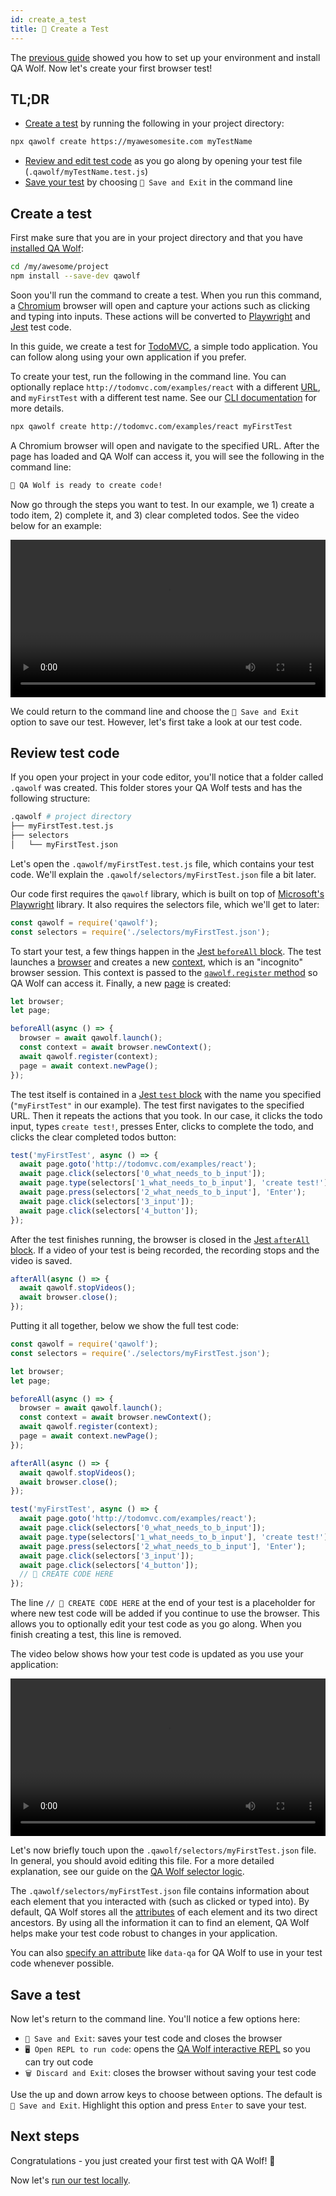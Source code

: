 ```yaml
---
id: create_a_test
title: 🎨 Create a Test
---
```


The [previous guide](install) showed you how to set up your environment and install QA Wolf. Now let's create your first browser test!

## TL;DR

- [Create a test](#create-a-test) by running the following in your project directory:

```bash
npx qawolf create https://myawesomesite.com myTestName
```

- [Review and edit test code](#review-test-code) as you go along by opening your test file (`.qawolf/myTestName.test.js`)
- [Save your test](#save-a-test) by choosing `💾 Save and Exit` in the command line

## Create a test

First make sure that you are in your project directory and that you have [installed QA Wolf](install):

```bash
cd /my/awesome/project
npm install --save-dev qawolf
```

Soon you'll run the command to create a test. When you run this command, a [Chromium](https://www.chromium.org/Home) browser will open and capture your actions such as clicking and typing into inputs. These actions will be converted to [Playwright](https://github.com/microsoft/playwright) and [Jest](https://jestjs.io/) test code.

In this guide, we create a test for [TodoMVC](http://todomvc.com/examples/react), a simple todo application. You can follow along using your own application if you prefer.

To create your test, run the following in the command line. You can optionally replace `http://todomvc.com/examples/react` with a different [URL](https://developer.mozilla.org/en-US/docs/Web/API/URL), and `myFirstTest` with a different test name. See our [CLI documentation](api/cli#npx-qawolf-create-url-name) for more details.

```bash
npx qawolf create http://todomvc.com/examples/react myFirstTest
```

A Chromium browser will open and navigate to the specified URL. After the page has loaded and QA Wolf can access it, you will see the following in the command line:

```bash
🐺 QA Wolf is ready to create code!
```

Now go through the steps you want to test. In our example, we 1) create a todo item, 2) complete it, and 3) clear completed todos. See the video below for an example:

<video controls title="create your first test" width="100%">
  <source
    src="https://storage.googleapis.com/docs.qawolf.com/guides/create_a_test.mp4"
    type="video/mp4"
  />
</video>

We could return to the command line and choose the `💾 Save and Exit` option to save our test. However, let's first take a look at our test code.

## Review test code

If you open your project in your code editor, you'll notice that a folder called `.qawolf` was created. This folder stores your QA Wolf tests and has the following structure:

```bash
.qawolf # project directory
├── myFirstTest.test.js
├── selectors
│   └── myFirstTest.json
```

Let's open the `.qawolf/myFirstTest.test.js` file, which contains your test code. We'll explain the `.qawolf/selectors/myFirstTest.json` file a bit later.

Our code first requires the `qawolf` library, which is built on top of [Microsoft's Playwright](https://github.com/microsoft/playwright) library. It also requires the selectors file, which we'll get to later:

```js
const qawolf = require('qawolf');
const selectors = require('./selectors/myFirstTest.json');
```

To start your test, a few things happen in the [Jest `beforeAll` block](https://jestjs.io/docs/en/api#beforeallfn-timeout). The test launches a [browser](https://github.com/microsoft/playwright/blob/master/docs/api.md#class-browser) and creates a new [context](https://github.com/microsoft/playwright/blob/master/docs/api.md#class-browsercontext), which is an "incognito" browser session. This context is passed to the [`qawolf.register` method](api/qawolf/register) so QA Wolf can access it. Finally, a new [page](https://github.com/microsoft/playwright/blob/master/docs/api.md#class-page) is created:

```js
let browser;
let page;

beforeAll(async () => {
  browser = await qawolf.launch();
  const context = await browser.newContext();
  await qawolf.register(context);
  page = await context.newPage();
});
```

The test itself is contained in a [Jest `test` block](https://jestjs.io/docs/en/api#testname-fn-timeout) with the name you specified (`"myFirstTest"` in our example). The test first navigates to the specified URL. Then it repeats the actions that you took. In our case, it clicks the todo input, types `create test!`, presses Enter, clicks to complete the todo, and clicks the clear completed todos button:

```js
test('myFirstTest', async () => {
  await page.goto('http://todomvc.com/examples/react');
  await page.click(selectors['0_what_needs_to_b_input']);
  await page.type(selectors['1_what_needs_to_b_input'], 'create test!');
  await page.press(selectors['2_what_needs_to_b_input'], 'Enter');
  await page.click(selectors['3_input']);
  await page.click(selectors['4_button']);
});
```

After the test finishes running, the browser is closed in the [Jest `afterAll` block](https://jestjs.io/docs/en/api#afterallfn-timeout). If a video of your test is being recorded, the recording stops and the video is saved.

```js
afterAll(async () => {
  await qawolf.stopVideos();
  await browser.close();
});
```

Putting it all together, below we show the full test code:

```js
const qawolf = require('qawolf');
const selectors = require('./selectors/myFirstTest.json');

let browser;
let page;

beforeAll(async () => {
  browser = await qawolf.launch();
  const context = await browser.newContext();
  await qawolf.register(context);
  page = await context.newPage();
});

afterAll(async () => {
  await qawolf.stopVideos();
  await browser.close();
});

test('myFirstTest', async () => {
  await page.goto('http://todomvc.com/examples/react');
  await page.click(selectors['0_what_needs_to_b_input']);
  await page.type(selectors['1_what_needs_to_b_input'], 'create test!');
  await page.press(selectors['2_what_needs_to_b_input'], 'Enter');
  await page.click(selectors['3_input']);
  await page.click(selectors['4_button']);
  // 🐺 CREATE CODE HERE
});
```

The line `// 🐺 CREATE CODE HERE` at the end of your test is a placeholder for where new test code will be added if you continue to use the browser. This allows you to optionally edit your test code as you go along. When you finish creating a test, this line is removed.

The video below shows how your test code is updated as you use your application:

<video controls title="test code generation" width="100%">
  <source
    src="https://storage.googleapis.com/docs.qawolf.com/guides/create.mp4"
    type="video/mp4"
  />
</video>

Let's now briefly touch upon the `.qawolf/selectors/myFirstTest.json` file. In general, you should avoid editing this file. For a more detailed explanation, see our guide on the [QA Wolf selector logic](use_custom_selectors#default-selector-logic).

The `.qawolf/selectors/myFirstTest.json` file contains information about each element that you interacted with (such as clicked or typed into). By default, QA Wolf stores all the [attributes](https://developer.mozilla.org/en-US/docs/Web/HTML/Attributes) of each element and its two direct ancestors. By using all the information it can to find an element, QA Wolf helps make your test code robust to changes in your application.

You can also [specify an attribute](use_custom_selectors#target-attributes) like `data-qa` for QA Wolf to use in your test code whenever possible.

## Save a test

Now let's return to the command line. You'll notice a few options here:

- `💾 Save and Exit`: saves your test code and closes the browser
- `🖥️ Open REPL to run code`: opens the [QA Wolf interactive REPL](use_the_repl) so you can try out code
- `🗑️ Discard and Exit`: closes the browser without saving your test code

Use the up and down arrow keys to choose between options. The default is `💾 Save and Exit`. Highlight this option and press `Enter` to save your test.

## Next steps

Congratulations - you just created your first test with QA Wolf! 🎉

Now let's [run our test locally](run_tests_locally).
